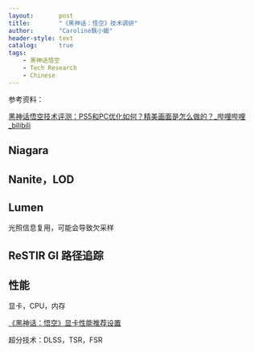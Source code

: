 ```yaml
---
layout:       post
title:        "《黑神话：悟空》技术调研"
author:       "Caroline飘小蝎"
header-style: text
catalog:      true
tags:
    - 黑神话悟空
    - Tech Research
    - Chinese
---
```


参考资料：

[黑神话悟空技术评测：PS5和PC优化如何？精美画面是怎么做的？_哔哩哔哩_bilibili](https://www.bilibili.com/video/BV171421t7mu/?spm_id_from=333.337.search-card.all.click)

## Niagara



## Nanite，LOD



## Lumen

光照信息复用，可能会导致欠采样



## ReSTIR GI 路径追踪



## 性能

显卡，CPU，内存

[《黑神话：悟空》显卡性能推荐设置](https://docs.google.com/document/d/1K54_-oVJInqYUyq6lt8ZUsD1ngGAwitC/edit?usp=sharing&ouid=103940592075181033396&rtpof=true&sd=true)

超分技术：DLSS，TSR，FSR